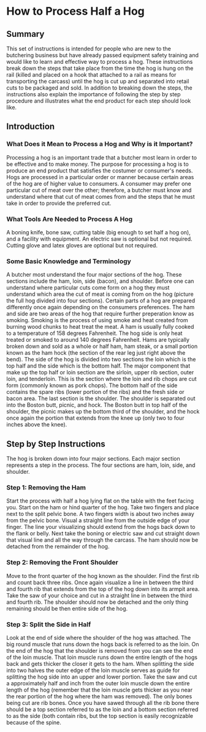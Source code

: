 # How to Process Half a Hog 

## Summary

This set of instructions is intended for people who are new to the butchering business but have already passed equipment safety training and would like to learn and effective way to process a hog. These instructions break down the steps that take place from the time the hog is hung on the rail (killed and placed on a hook that attached to a rail as means for transporting the carcass) until the hog is cut up and separated into retail cuts to be packaged and sold. In addition to breaking down the steps, the instructions also explain the importance of following the step by step procedure and illustrates what the end product for each step should look like.

## Introduction

### What Does it Mean to Process a Hog and Why is it Important?
Processing a hog is an important trade that a butcher most learn in order to be effective and to make money. The purpose for processing a hog is to produce an end product that satisfies the costumer or consumer's needs. Hogs are processed in a particular order or manner because certain areas of the hog are of higher value to consumers. A consumer may prefer one particular cut of meat over the other; therefore, a butcher must know and understand where that cut of meat comes from and the steps that he must take in order to provide the preferred cut.

### What Tools Are Needed to Process A Hog
A boning knife, bone saw, cutting table (big enough to set half a hog on), and a facility with equipment. An electric saw is optional but not required. Cutting glove and latex gloves are optional but not required.

### Some Basic Knowledge and Terminology
A butcher most understand the four major sections of the hog. These sections include the ham, loin, side (bacon), and shoulder. Before one can understand where particular cuts come form on a hog they must understand which area the cut of meat is coming from on the hog (picture the full hog divided into four sections). Certain parts of a hog are prepared differently once again depending on the consumers preferences. The ham and side are two areas of the hog that require further preperation know as smoking. Smoking is the process of using smoke and heat created from burning wood chunks to heat treat the meat. A ham is usually fully cooked to a temperature of 158 degrees Fahrenheit. The hog side is only heat treated or smoked to around 140 degrees Fahrenheit. Hams are typically broken down and sold as a whole or half ham, ham steak, or a small portion known as the ham hock (the section of the rear leg just right above the bend). The side of the hog is divided into two sections the loin which is the top half and the side which is the bottom half. The major component that make up the top half or loin section are the sirloin, upper rib section, outer loin, and tenderloin. This is the section where the  loin and rib chops are cut form (commonly known as pork chops). The bottom half of the side contains the spare ribs (lower portion of the ribs) and the fresh side or bacon area. The last section is the shoulder. The shoulder is separated out into the Boston butt, picnic, and hock. The Boston butt in top half of the shoulder, the picnic makes up the bottom third of the shoulder, and the hock once again the portion that extends from the knee up (only two to four inches above the knee).

## Step by Step Instructions

The hog is broken down into four major sections. Each major section represents a step in the process. The four sections are ham, loin, side, and shoulder. 

### Step 1: Removing the Ham

Start the process with half a hog lying flat on the table with the feet facing you. Start on the ham or hind quarter of the hog. Take two fingers and place next to the split pelvic bone. A two fingers width is about two inches away from the pelvic bone. Visual a straight line from the outside edge of your finger. The line your visualizing should extend from the hogs back down to the flank or belly. Next take the boning or electric saw and cut straight down that visual line and all the way through the carcass. The ham should now be detached from the remainder of the hog.

### Step 2: Removing the Front Shoulder

Move to the front quarter of the hog known as the shoulder. Find the first rib and count back three ribs. Once again visualize a line in between the third and fourth rib that extends from the top of the hog down into its armpit area. Take the saw of your choice and cut in a straight line in between the third and fourth rib. The shoulder should now be detached and the only thing remaining should be then entire side of the hog.

### Step 3: Split the Side in Half

Look at the end of side where the shoulder of the hog was attached. The big round muscle that runs down the hogs back is referred to as the loin. On the end of the hog that the shoulder is removed from you can see the end of the loin muscle. That loin muscle runs down the entire length of the hogs back and gets thicker the closer it gets to the ham. When splitting the side into two halves the outer edge of the loin muscle serves as guide for splitting the hog side into an upper and lower portion. Take the saw and cut a approximately half and inch from the outer loin muscle down the entire length of the hog (remember that the loin muscle gets thicker as you near the rear portion of the hog where the ham was removed). The only bones being cut are rib bones. Once you have sawed through all the rib bone there should be a top section referred to as the loin and a bottom section referred to as the side (both contain ribs, but the top section is easily recognizable because of the spine.








